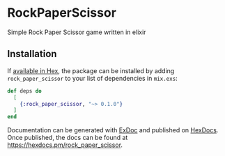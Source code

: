 # RockPaperScissor

Simple Rock Paper Scissor game written in elixir

## Installation

If [available in Hex](https://hex.pm/docs/publish), the package can be installed
by adding `rock_paper_scissor` to your list of dependencies in `mix.exs`:

```elixir
def deps do
  [
    {:rock_paper_scissor, "~> 0.1.0"}
  ]
end
```

Documentation can be generated with [ExDoc](https://github.com/elixir-lang/ex_doc)
and published on [HexDocs](https://hexdocs.pm). Once published, the docs can
be found at <https://hexdocs.pm/rock_paper_scissor>.

